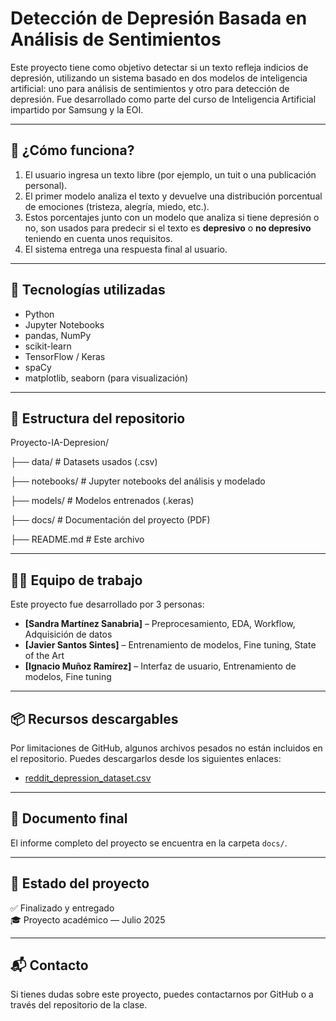 # Detección de Depresión Basada en Análisis de Sentimientos

Este proyecto tiene como objetivo detectar si un texto refleja indicios de depresión, utilizando un sistema basado en dos modelos de inteligencia artificial: uno para análisis de sentimientos y otro para detección de depresión. Fue desarrollado como parte del curso de Inteligencia Artificial impartido por Samsung y la EOI.

---

## 🧠 ¿Cómo funciona?

1. El usuario ingresa un texto libre (por ejemplo, un tuit o una publicación personal).
2. El primer modelo analiza el texto y devuelve una distribución porcentual de emociones (tristeza, alegría, miedo, etc.).
3. Estos porcentajes junto con un modelo que analiza si tiene depresión o no, son usados para predecir si el texto es **depresivo** o **no depresivo** teniendo en cuenta unos requisitos.
4. El sistema entrega una respuesta final al usuario.

---

## 🧰 Tecnologías utilizadas

- Python
- Jupyter Notebooks
- pandas, NumPy
- scikit-learn
- TensorFlow / Keras
- spaCy
- matplotlib, seaborn (para visualización)

---

## 📁 Estructura del repositorio

Proyecto-IA-Depresion/

├── data/ # Datasets usados (.csv)

├── notebooks/ # Jupyter notebooks del análisis y modelado

├── models/ # Modelos entrenados (.keras)

├── docs/ # Documentación del proyecto (PDF)

├── README.md # Este archivo


---

## 👨‍💻 Equipo de trabajo

Este proyecto fue desarrollado por 3 personas:

- **[Sandra Martínez Sanabria]** – Preprocesamiento, EDA, Workflow, Adquisición de datos  
- **[Javier Santos Sintes]** – Entrenamiento de modelos, Fine tuning, State of the Art  
- **[Ignacio Muñoz Ramírez]** – Interfaz de usuario, Entrenamiento de modelos, Fine tuning  

---

## 📦 Recursos descargables

Por limitaciones de GitHub, algunos archivos pesados no están incluidos en el repositorio. Puedes descargarlos desde los siguientes enlaces:

- [reddit_depression_dataset.csv](https://drive.google.com/file/d/1je9tySQbwDCWrs-Gm6mGCICgEz92PRTR/view?usp=share_link)

---

## 📄 Documento final

El informe completo del proyecto se encuentra en la carpeta `docs/`.

---

## 📌 Estado del proyecto

✅ Finalizado y entregado  
🎓 Proyecto académico — Julio 2025

---

## 📬 Contacto

Si tienes dudas sobre este proyecto, puedes contactarnos por GitHub o a través del repositorio de la clase.


